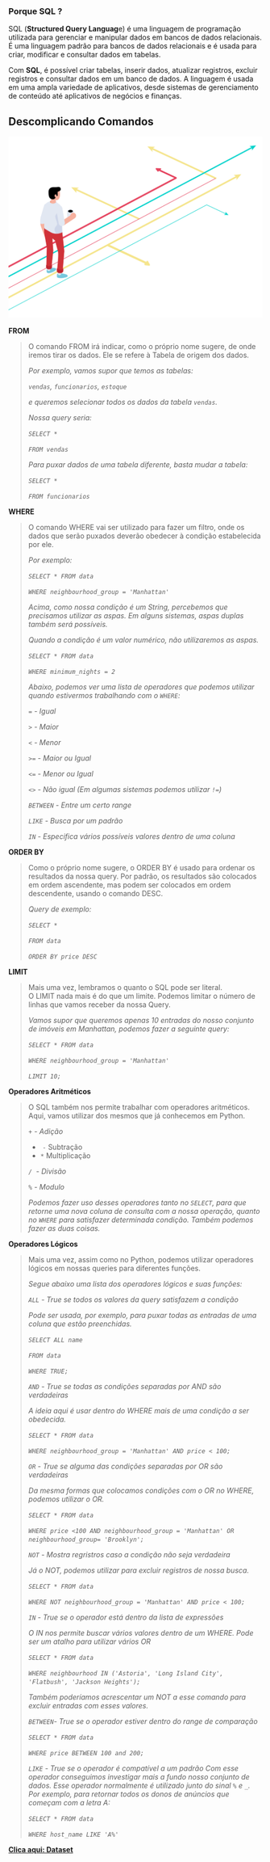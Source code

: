 ### **Porque SQL ?**

SQL (**Structured Query Languag**e) é uma linguagem de programação utilizada para gerenciar e manipular dados em bancos de dados relacionais. É uma linguagem padrão para bancos de dados relacionais e é usada para criar, modificar e consultar dados em tabelas.

Com **SQL**, é possível criar tabelas, inserir dados, atualizar registros, excluir registros e consultar dados em um banco de dados. A linguagem é usada em uma ampla variedade de aplicativos, desde sistemas de gerenciamento de conteúdo até aplicativos de negócios e finanças.




## Descomplicando Comandos 

<img src="image/../Image/comandos.png"></img>




**FROM**

> O comando FROM irá indicar, como o próprio nome sugere, de onde iremos tirar os dados. Ele se refere à Tabela de origem dos dados.
> 
> 
> *Por exemplo, vamos supor que temos as tabelas:*
> 
> *`vendas`, `funcionarios`, `estoque`*
> 
> *e queremos selecionar todos os dados da tabela `vendas`.*
> 
> *Nossa query seria:*
> 
> *`SELECT *`*
> 
> *`FROM vendas`*
> 
> *Para puxar dados de uma tabela diferente, basta mudar a tabela:*
> 
> *`SELECT *`*
> 
> *`FROM funcionarios`*
> 

**WHERE**

> O comando WHERE vai ser utilizado para fazer um filtro, onde os dados que serão puxados deverão obedecer à condição estabelecida por ele.
> 
> 
> *Por exemplo:*
> 
> *`SELECT * FROM data`*
> 
> *`WHERE neighbourhood_group = 'Manhattan'`*
> 
> *Acima, como nossa condição é um String, percebemos que precisamos utilizar as aspas. Em alguns sistemas, aspas duplas também será possíveis.*
> 
> *Quando a condição é um valor numérico, não utilizaremos as aspas.*
> 
> *`SELECT * FROM data`*
> 
> *`WHERE minimum_nights = 2`*
> 
> *Abaixo, podemos ver uma lista de operadores que podemos utilizar quando estivermos trabalhando com o `WHERE`:*
> 
> *`=` - Igual*
> 
> *`>` - Maior*
> 
> *`<` - Menor*
> 
> *`>=` - Maior ou Igual*
> 
> *`<=` - Menor ou Igual*
> 
> *`<>` - Não igual (Em algumas sistemas podemos utilizar `!=`)*
> 
> *`BETWEEN` - Entre um certo range*
> 
> *`LIKE` - Busca por um padrão*
> 
> *`IN` - Especifica vários possíveis valores dentro de uma coluna*
> 

**ORDER BY**

> Como o próprio nome sugere, o ORDER BY é usado para ordenar os resultados da nossa query. Por padrão, os resultados são colocados em ordem ascendente, mas podem ser colocados em ordem descendente, usando o comando DESC.
> 
> 
> *Query de exemplo:*
> 
> *`SELECT *`*
> 
> *`FROM data`*
> 
> *`ORDER BY price DESC`*
> 

**LIMIT**

> Mais uma vez, lembramos o quanto o SQL pode ser literal. O LIMIT nada mais é do que um limite. Podemos limitar o número de linhas que vamos receber da nossa Query.
> 
> 
> *Vamos supor que queremos apenas 10 entradas do nosso conjunto de imóveis em Manhattan, podemos fazer a seguinte query:*
> 
> *`SELECT * FROM data`*
> 
> *`WHERE neighbourhood_group = 'Manhattan'`*
> 
> *`LIMIT 10;`*
> 

**Operadores Aritméticos**

> O SQL também nos permite trabalhar com operadores aritméticos. Aqui, vamos utilizar dos mesmos que já conhecemos em Python.
> 
> 
> *`+` - Adição*
> 
> -  `-`  Subtração
> -  `*`  Multiplicação
> 
> *`/`  - Divisão*
> 
> *`%` - Modulo*
> 
> *Podemos fazer uso desses operadores tanto no `SELECT`, para que retorne uma nova coluna de consulta com a nossa operação, quanto no `WHERE` para satisfazer determinada condição. Também podemos fazer as duas coisas.*
> 

**Operadores Lógicos**

> Mais uma vez, assim como no Python, podemos utilizar operadores lógicos em nossas queries para diferentes funções.
> 
> 
> *Segue abaixo uma lista dos operadores lógicos e suas funções:*
> 
> *`ALL` - True se todos os valores da query satisfazem a condição*
> 
> *Pode ser usada, por exemplo, para puxar todas as entradas de uma coluna que estão preenchidas.*
> 
> *`SELECT ALL name`*
> 
> *`FROM data`*
> 
> *`WHERE TRUE;`*
> 
> *`AND` - True se todas as condições separadas por AND são verdadeiras*
> 
> *A ideia aqui é usar dentro do WHERE mais de uma condição a ser obedecida.*
> 
> *`SELECT * FROM data`*
> 
> *`WHERE neighbourhood_group = 'Manhattan' AND price < 100;`*
> 
> *`OR` - True se alguma das condições separadas por OR são verdadeiras*
> 
> *Da mesma formas que colocamos condições com o OR no WHERE, podemos utilizar o OR.*
> 
> *`SELECT * FROM data`*
> 
> *`WHERE price <100 AND neighbourhood_group = 'Manhattan' OR neighbourhood_group= 'Brooklyn';`*
> 
> *`NOT` - Mostra regristros caso a condição não seja verdadeira*
> 
> *Já o NOT, podemos utilizar para excluir registros de nossa busca.*
> 
> *`SELECT * FROM data`*
> 
> *`WHERE NOT neighbourhood_group = 'Manhattan' AND price < 100;`*
> 
> *`IN` - True se o operador está dentro da lista de expressões*
> 
> *O IN nos permite buscar vários valores dentro de um WHERE. Pode ser um atalho para utilizar vários OR*
> 
> *`SELECT * FROM data`*
> 
> *`WHERE neighbourhood IN ('Astoria', 'Long Island City', 'Flatbush', 'Jackson Heights');`*
> 
> *Também poderíamos acrescentar um NOT a esse comando para excluir entradas com esses valores.*
> 
> *`BETWEEN`- True se o operador estiver dentro do range de comparação*
> 
> *`SELECT * FROM data`*
> 
> *`WHERE price BETWEEN 100 and 200;`*
> 
> *`LIKE` - True se o operador é compatível a um padrão Com esse operador conseguimos investigar mais a fundo nosso conjunto de dados. Esse operador normalmente é utilizado junto do sinal `%` e `_`. Por exemplo, para retornar todos os donos de anúncios que começam com a letra A:*
> 
> *`SELECT * FROM data`*
> 
> *`WHERE host_name LIKE 'A%'`*
>

<a href="https://raw.githubusercontent.com/rafaelnduarte/sigmoidal_data/master/data.csv"><strong>Clica aqui: Dataset<strong/></a>